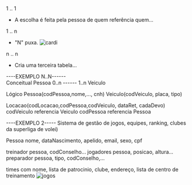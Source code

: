 1 .. 1 
- A escolha é feita pela pessoa de quem referência quem...

1 .. n 
- "N" puxa.
  ![cardi](https://github.com/user-attachments/assets/886f301e-2067-453d-974c-dba8faab01ff)

n .. n
- Cria uma terceira tabela...

----EXEMPLO N..N------
<br>
Conceitual
Pessoa 0..n ------ 1..n Veiculo

Lógico
Pessoa(codPessoa,nome,..., cnh)
Veiculo(codVeiculo, placa, tipo)

Locacao(codLocacao,codPessoa,codVeiculo, dataRet, cadaDevo)
        codVeiculo referencia Veiculo
        codPessoa referencia Pessoa

----EXEMPLO 2-----
Sistema de gestão de jogos, equipes, ranking, clubes da superliga de volei)

Pessoa nome, dataNascimento, apelido, email, sexo, cpf

treinador pessoa, codConselho...
jogadores pessoa, posicao, altura...
preparador pessoa, tipo, codConselho,...

times com nome, lista de patrocinio, clube, endereço, lista de centro de treinamento
![jogos](https://github.com/user-attachments/assets/e020fe84-974f-44d3-998e-663a85d1a137)

